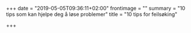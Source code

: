 +++
date = "2019-05-05T09:36:11+02:00"
frontimage = ""
summary = "10 tips som kan hjelpe deg å løse problemer"
title = "10 tips for feilsøking"

+++
